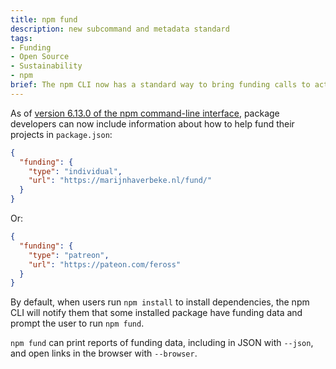 ```yaml
---
title: npm fund
description: new subcommand and metadata standard
tags:
- Funding
- Open Source
- Sustainability
- npm
brief: The npm CLI now has a standard way to bring funding calls to action to the attention of users.
---
```


As of [version 6.13.0 of the npm command-line interface](https://github.com/npm/cli/releases/tag/v6.13.0), package developers can now include information about how to help fund their projects in `package.json`:


```json
{
  "funding": {
    "type": "individual",
    "url": "https://marijnhaverbeke.nl/fund/"
  }
}
```

Or:

```json
{
  "funding": {
    "type": "patreon",
    "url": "https://pateon.com/feross"
  }
}
```

By default, when users run `npm install` to install dependencies, the npm CLI will notify them that some installed package have funding data and prompt the user to run `npm fund`.

`npm fund` can print reports of funding data, including in JSON with `--json`, and open links in the browser with `--browser`.

